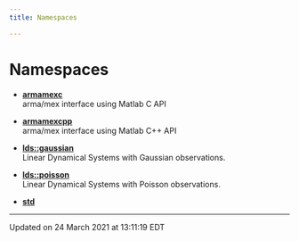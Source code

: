 ```yaml
---
title: Namespaces

---
```


# Namespaces






- **[armamexc](/lds-ctrl-est/docs/api/namespaces/namespacearmamexc/)** <br>arma/mex interface using Matlab C API 



- **[armamexcpp](/lds-ctrl-est/docs/api/namespaces/namespacearmamexcpp/)** <br>arma/mex interface using Matlab C++ API 






- **[lds::gaussian](/lds-ctrl-est/docs/api/namespaces/namespacelds_1_1gaussian/)** <br>Linear Dynamical Systems with Gaussian observations. 



- **[lds::poisson](/lds-ctrl-est/docs/api/namespaces/namespacelds_1_1poisson/)** <br>Linear Dynamical Systems with Poisson observations. 






- **[std](/lds-ctrl-est/docs/api/namespaces/namespacestd/)** 




-------------------------------

Updated on 24 March 2021 at 13:11:19 EDT
